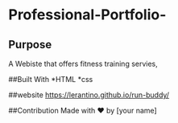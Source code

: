 # Professional-Portfolio-
## Purpose 
A Webiste that offers fitness training servies, 

##Built With 
*HTML
*css

##website 
https://lerantino.github.io/run-buddy/

##Contribution 
Made with ❤️ by [your name]
